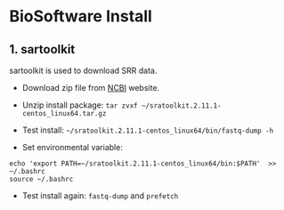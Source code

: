 # BioSoftware Install
## 1. sartoolkit
sartoolkit is used to download SRR data. 
- Download zip file from [NCBI](https://trace.ncbi.nlm.nih.gov/Traces/sra/sra.cgi?view=software) website.

- Unzip install package: `tar zvxf ~/sratoolkit.2.11.1-centos_linux64.tar.gz`

- Test install: `~/sratoolkit.2.11.1-centos_linux64/bin/fastq-dump -h`

- Set environmental variable: 
```
echo 'export PATH=~/sratoolkit.2.11.1-centos_linux64/bin:$PATH'  >> ~/.bashrc
source ~/.bashrc
```

- Test install again: `fastq-dump` and `prefetch`
